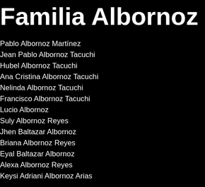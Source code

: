 <!DOCTYPE html>
<html lang="es">
<head>
  <meta charset="UTF-8" />
  <meta name="viewport" content="width=device-width, initial-scale=1.0"/>
  <title>Familia Albornoz</title>
  <style>
    html, body {
      margin: 0;
      padding: 0;
      overflow: hidden;
      height: 100%;
      background-color: black;
      color: white;
      font-family: 'Arial', sans-serif;
    }

    #overlay {
      position: absolute;
      top: 0;
      left: 0;
      z-index: 1;
      width: 100%;
      height: 100%;
      display: flex;
      flex-direction: column;
      justify-content: center;
      align-items: center;
      text-align: center;
      pointer-events: none;
    }

    h1 {
      font-size: 4em;
      margin-bottom: 20px;
    }

    ul {
      list-style: none;
      padding: 0;
      font-size: 1.2em;
    }

    li {
      margin: 5px 0;
    }

    canvas {
      position: absolute;
      top: 0;
      left: 0;
      z-index: 0;
    }
  </style>
</head>
<body>
  <canvas id="stars"></canvas>
  <div id="overlay">
    <h1>Familia Albornoz</h1>
    <ul>
      <li>Pablo Albornoz Martínez</li>
      <li>Jean Pablo Albornoz Tacuchi</li>
      <li>Hubel Albornoz Tacuchi</li>
      <li>Ana Cristina Albornoz Tacuchi</li>
      <li>Nelinda Albornoz Tacuchi</li>
      <li>Francisco Albornoz Tacuchi</li>
      <li>Lucio Albornoz</li>
      <li>Suly Albornoz Reyes</li>
      <li>Jhen Baltazar Albornoz</li>
      <li>Briana Albornoz Reyes</li>
      <li>Eyal Baltazar Albornoz</li>
      <li>Alexa Albornoz Reyes</li>
      <li>Keysi Adriani Albornoz Arias</li>
    </ul>
  </div>

  <script>
    const canvas = document.getElementById('stars');
    const ctx = canvas.getContext('2d');
    let particles = [];

    function resizeCanvas() {
      canvas.width = window.innerWidth;
      canvas.height = window.innerHeight;
    }

    window.addEventListener('resize', resizeCanvas);
    resizeCanvas();

    function createExplosion(x, y) {
      for (let i = 0; i < 100; i++) {
        particles.push({
          x: x,
          y: y,
          vx: (Math.random() - 0.5) * 4,
          vy: (Math.random() - 0.5) * 4,
          life: 100,
          color: `hsl(${Math.random() * 360}, 100%, 70%)`
        });
      }
    }

    function update() {
      ctx.clearRect(0, 0, canvas.width, canvas.height);
      particles = particles.filter(p => p.life > 0);

      for (let p of particles) {
        ctx.beginPath();
        ctx.arc(p.x, p.y, 2, 0, Math.PI * 2);
        ctx.fillStyle = p.color;
        ctx.fill();
        p.x += p.vx;
        p.y += p.vy;
        p.life--;
      }

      requestAnimationFrame(update);
    }

    setInterval(() => {
      const x = Math.random() * canvas.width;
      const y = Math.random() * canvas.height;
      createExplosion(x, y);
    }, 500);

    update();
  </script>
</body>
</html>
